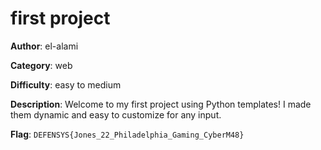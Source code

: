 # first project

**Author**: el-alami

**Category**: web

**Difficulty**: easy to medium

**Description**:  Welcome to my first project using Python templates! I made them dynamic and easy to customize for any input.


**Flag**: `DEFENSYS{Jones_22_Philadelphia_Gaming_CyberM48}`

